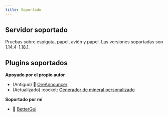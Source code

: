 ```yaml
---
title: Soportado
---
```


## Servidor soportado

Pruebas sobre espigota, papel, avión y papel. Las versiones soportadas son 1.14.4-1.18.1.

## Plugins soportados

__Apoyado por el propio autor__

* (Antiguo) 📢 [OreAnnouncer](https://alessiodp.com/docs/oreannouncer/editblock#custom)
* (Actualizado) :cocket: [Generador de mineral personalizado](https://github.com/DerFrZocker/Custom-Ore-Generator/wiki/ItemMods)

__Soportado por mí__

* 📌 [BetterGui](better-gui.md)
